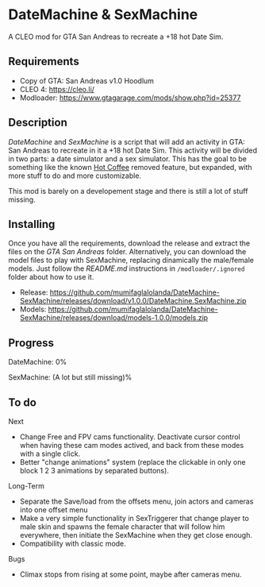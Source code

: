 # DateMachine & SexMachine

A CLEO mod for GTA San Andreas to recreate a +18 hot Date Sim.

## Requirements

- Copy of GTA: San Andreas v1.0 Hoodlum
- CLEO 4: https://cleo.li/
- Modloader: https://www.gtagarage.com/mods/show.php?id=25377

## Description

_DateMachine_ and _SexMachine_ is a script that will add an activity in GTA: San Andreas to recreate in it a +18 hot Date Sim. This activity will be divided in two parts: a date simulator and a sex simulator. This has the goal to be something like the known [Hot Coffee](https://gta.fandom.com/wiki/Hot_Coffee_Modification) removed feature, but expanded, with more stuff to do and more customizable.

This mod is barely on a developement stage and there is still a lot of stuff missing.

## Installing

Once you have all the requirements, download the release and extract the files on the _GTA San Andreas_ folder. Alternatively, you can download the model files to play with SexMachine, replacing dinamically the male/female models. Just follow the _README.md_ instructions in `/modloader/.ignored` folder about how to use it.

- Release: https://github.com/mumifaglalolanda/DateMachine-SexMachine/releases/download/v1.0.0/DateMachine.SexMachine.zip
- Models: https://github.com/mumifaglalolanda/DateMachine-SexMachine/releases/download/models-1.0.0/models.zip

## Progress

DateMachine: 0%

SexMachine: (A lot but still missing)%

## To do

Next
- Change Free and FPV cams functionality. Deactivate cursor control when having these cam modes actived, and back from these modes with a single click.
- Better "change animations" system (replace the clickable in only one block 1 2 3 animations by separated buttons).

Long-Term
- Separate the Save/load from the offsets menu, join actors and cameras into one offset menu
- Make a very simple functionality in SexTriggerer that change player to male skin and spawns the female character that will follow him everywhere, then initiate the SexMachine when they get close enough.
- Compatibility with classic mode.

Bugs
- Climax stops from rising at some point, maybe after cameras menu.
